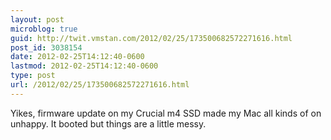 ```yaml
---
layout: post
microblog: true
guid: http://twit.vmstan.com/2012/02/25/173500682572271616.html
post_id: 3038154
date: 2012-02-25T14:12:40-0600
lastmod: 2012-02-25T14:12:40-0600
type: post
url: /2012/02/25/173500682572271616.html
---
```

Yikes, firmware update on my Crucial m4 SSD made my Mac all kinds of on unhappy. It booted but things are a little messy.
